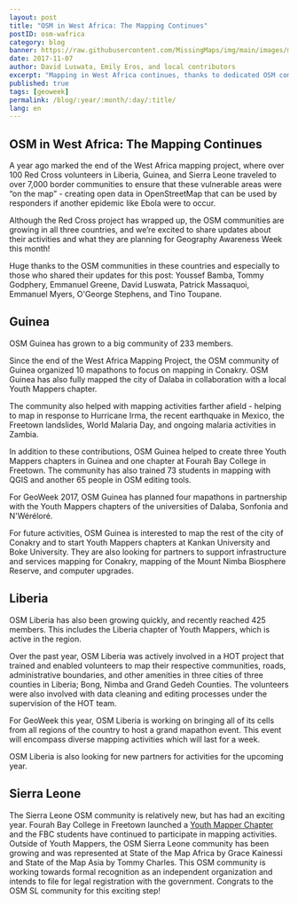 ```yaml
---
layout: post
title: "OSM in West Africa: The Mapping Continues"
postID: osm-wafrica
category: blog
banner: https://raw.githubusercontent.com/MissingMaps/img/main/images/missingmaps-blog_20171107_banner.jpg
date: 2017-11-07
author: David Luswata, Emily Eros, and local contributors
excerpt: "Mapping in West Africa continues, thanks to dedicated OSM communities in Liberia, Guinea, and Sierra Leone. Here's what they are planning for GeoWeek 2017."
published: true
tags: [geoweek]
permalink: /blog/:year/:month/:day/:title/
lang: en
---
```


## OSM in West Africa: The Mapping Continues

A year ago marked the end of the West Africa mapping project, where over 100 Red Cross volunteers in Liberia, Guinea, and Sierra Leone traveled to over 7,000 border communities to ensure that these vulnerable areas were “on the map” - creating open data in OpenStreetMap that can be used by responders if another epidemic like Ebola were to occur.

Although the Red Cross project has wrapped up, the OSM communities are growing in all three countries, and we’re excited to share updates about their activities and what they are planning for Geography Awareness Week this month!

Huge thanks to the OSM communities in these countries and especially to those who shared their updates for this post: Youssef Bamba, Tommy Godphery, Emmanuel Greene, David Luswata, Patrick Massaquoi, Emmanuel Myers, O'George Stephens, and Tino Toupane.

## Guinea

OSM Guinea has grown to a big community of 233 members.

Since the end of the West Africa Mapping Project, the OSM community of Guinea organized 10 mapathons to focus on mapping in Conakry. OSM Guinea has also fully mapped the city of Dalaba in collaboration with a local Youth Mappers chapter.

The community also helped with mapping activities farther afield - helping to map in response to Hurricane Irma, the recent earthquake in Mexico, the Freetown landslides, World Malaria Day, and ongoing malaria activities in Zambia.

In addition to these contributions, OSM Guinea helped to create three Youth Mappers chapters in Guinea and one chapter at Fourah Bay College in Freetown. The community has also trained 73 students in mapping with QGIS and another 65 people in OSM editing tools.

For GeoWeek 2017, OSM Guinea has planned four mapathons in partnership with the Youth Mappers chapters of the universities of Dalaba, Sonfonia and N'Wéréloré.

For future activities, OSM Guinea is interested to map the rest of the city of Conakry and to start Youth Mappers chapters at Kankan University and Boke University. They are also looking for partners to support infrastructure and services mapping for Conakry, mapping of the Mount Nimba Biosphere Reserve, and computer upgrades.

## Liberia

OSM Liberia has also been growing quickly, and recently reached 425 members. This includes the Liberia chapter of Youth Mappers, which is active in the region.

Over the past year, OSM Liberia was actively involved in a HOT project that trained and enabled volunteers to map their respective communities, roads, administrative boundaries, and other amenities in three cities of three counties in Liberia; Bong, Nimba and Grand Gedeh Counties. The volunteers were also involved with data cleaning and editing processes under the supervision of the HOT team.

For GeoWeek this year, OSM Liberia is working on bringing all of its cells from all regions of the country to host a grand mapathon event. This event will encompass diverse mapping activities which will last for a week.

OSM Liberia is also looking for new partners for activities for the upcoming year.


## Sierra Leone

The Sierra Leone OSM community is relatively new, but has had an exciting year. Fourah Bay College in Freetown launched a [Youth Mapper Chapter](http://www.youthmappers.org/) and the FBC students have continued to participate in mapping activities. Outside of Youth Mappers, the OSM Sierra Leone community has been growing and was represented at State of the Map Africa by Grace Kainessi and State of the Map Asia by Tommy Charles. This OSM community is working towards formal recognition as an independent organization and intends to file for legal registration with the government. Congrats to the OSM SL community for this exciting step!
